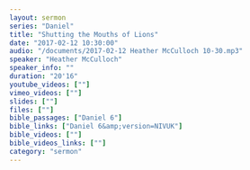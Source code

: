 ```yaml
---
layout: sermon
series: "Daniel"
title: "Shutting the Mouths of Lions"
date: "2017-02-12 10:30:00"
audio: "/documents/2017-02-12 Heather McCulloch 10-30.mp3"
speaker: "Heather McCulloch"
speaker_info: ""
duration: "20'16"
youtube_videos: [""]
vimeo_videos: [""]
slides: [""]
files: [""]
bible_passages: ["Daniel 6"]
bible_links: ["Daniel 6&amp;version=NIVUK"]
bible_videos: [""]
bible_videos_links: [""]
category: "sermon"
---
```

